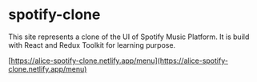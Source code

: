 # spotify-clone

This site represents a clone of the UI of Spotify Music Platform. It is build with React and Redux Toolkit for learning purpose.

[https://alice-spotify-clone.netlify.app/menu](https://alice-spotify-clone.netlify.app/menu)
